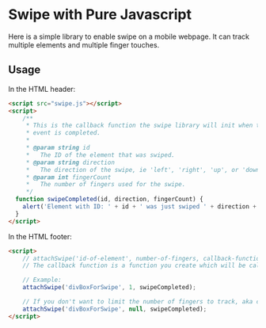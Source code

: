 # Swipe with Pure Javascript

Here is a simple library to enable swipe on a mobile webpage.
It can track multiple elements and multiple finger touches.

## Usage

In the HTML header:

```html
<script src="swipe.js"></script>
<script>
	/**
	 * This is the callback function the swipe library will init when the swipe
	 * event is completed.
	 *
	 * @param string id
	 *   The ID of the element that was swiped.
	 * @param string direction
	 *   The direction of the swipe, ie 'left', 'right', 'up', or 'down'.
	 * @param int fingerCount
	 *   The number of fingers used for the swipe.
	 */
  function swipeCompleted(id, direction, fingerCount) {
    alert('Element with ID: ' + id + ' was just swiped ' + direction + ' with ' + fingerCount + ' finger(s).');
  }
</script>
```

In the HTML footer:

```html
<script>
    // attachSwipe('id-of-element', number-of-fingers, callback-function);
    // The callback function is a function you create which will be called when the swipe is completed.

    // Example:
    attachSwipe('divBoxForSwipe', 1, swipeCompleted);

    // If you don't want to limit the number of fingers to track, aka can use any number of fingers to swipe, use this:
    attachSwipe('divBoxForSwipe', null, swipeCompleted);
</script>
```
